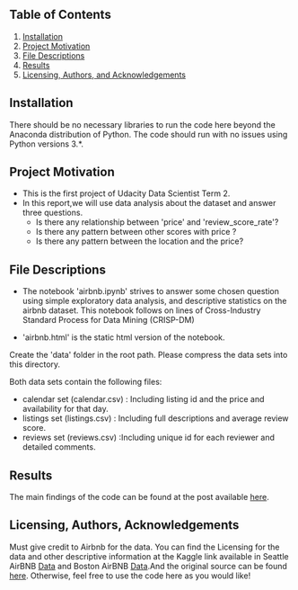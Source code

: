     
## Table of Contents
1. [Installation](#installation)
2. [Project Motivation](#motivation)
3. [File Descriptions](#files)
4. [Results](#results)
5. [Licensing, Authors, and Acknowledgements](#licensing)

## Installation 

There should be no necessary libraries to run the code here beyond the Anaconda distribution of Python. The code should run with no issues using Python versions 3.*.

## Project Motivation 
- This is the first project of Udacity Data Scientist Term 2.
- In this report,we will use data analysis about the dataset and answer three questions.
	- Is there any relationship between 'price' and 'review_score_rate'?
	- Is there any pattern between other scores with price ?
	- Is there any pattern between the location and the price?

## File Descriptions
- The notebook 'airbnb.ipynb' strives to answer some chosen question using simple exploratory data analysis, and descriptive statistics on the airbnb dataset. This notebook follows on lines of Cross-Industry Standard Process for Data Mining (CRISP-DM)

- 'airbnb.html' is the static html version of the notebook.

Create the 'data' folder in the root path. Please compress the data sets into this directory.

Both data sets contain the following files:

- calendar set (calendar.csv) : Including listing id and the price and availability for that day.
- listings set (listings.csv) : Including full descriptions and average review score.
- reviews set (reviews.csv) :Including unique id for each reviewer and detailed comments. 

## Results 
The main findings of the code can be found at the post available [here](https://shannon-online.com/).

## Licensing, Authors, Acknowledgements
Must give credit to Airbnb for the data. You can find the Licensing for the data and other descriptive information at the Kaggle link available in Seattle AirBNB [Data](https://www.kaggle.com/airbnb/seattle/data) and Boston AirBNB [Data](https://www.kaggle.com/airbnb/boston).And the original source can be found [here](http://insideairbnb.com/get-the-data.html). Otherwise, feel free to use the code here as you would like!


